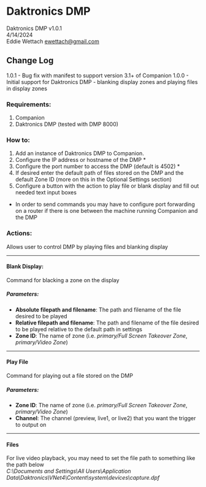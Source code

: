 # Daktronics DMP

Daktronics DMP v1.0.1<br>
4/14/2024<br>
Eddie Wettach <ewettach@gmail.com>

## Change Log

1.0.1 - Bug fix with manifest to support version 3.1+ of Companion
1.0.0 - Initial support for Daktronics DMP - blanking display zones and playing files in display zones

### Requirements:

1.  Companion
2.  Daktronics DMP (tested with DMP 8000)

### How to:

1.  Add an instance of Daktronics DMP to Companion.
2.  Configure the IP address or hostname of the DMP \*
3.  Configure the port number to access the DMP (default is 4502) \*
4.  If desired enter the default path of files stored on the DMP and the default Zone ID (more on this in the Optional Settings section)
5.  Configure a button with the action to play file or blank display and fill out needed text input boxes

- In order to send commands you may have to configure port forwarding on a router if there is one between the machine running Companion and the DMP

### Actions:

Allows user to control DMP by playing files and blanking display

---

#### Blank Display:

Command for blacking a zone on the display

##### Parameters:

- **Absolute filepath and filename**: The path and filename of the file desired to be played
- **Relative filepath and filename**: The path and filename of the file desired to be played relative to the default path in settings
- **Zone ID**: The name of zone (i.e. <i>primary/Full Screen Takeover Zone</i>, <i>primary/Video Zone</i>)

---

#### Play File

Command for playing out a file stored on the DMP

##### Parameters:

- **Zone ID**: The name of zone (i.e. <i>primary/Full Screen Takeover Zone</i>, <i>primary/Video Zone</i>)
- **Channel**: The channel (preview, live1, or live2) that you want the trigger to output on

---

#### Files

For live video playback, you may need to set the file path to something like the path below<br>
<i>C:\\Documents and Settings\\All Users\\Application Data\\Daktronics\\VNet4\\Content\\system\\devices\\capture.dpf</i>

